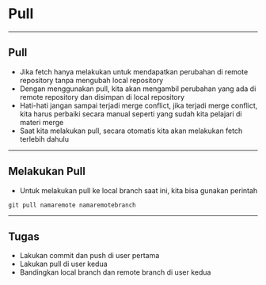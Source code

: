 # Pull

---

## Pull

- Jika fetch hanya melakukan untuk mendapatkan perubahan di remote repository tanpa mengubah local repository
- Dengan menggunakan pull, kita akan mengambil perubahan yang ada di remote repository dan disimpan di local repository
- Hati-hati jangan sampai terjadi merge conflict, jika terjadi merge conflict, kita harus perbaiki secara manual seperti yang sudah kita pelajari di materi merge
- Saat kita melakukan pull, secara otomatis kita akan melakukan fetch terlebih dahulu

---

## Melakukan Pull

- Untuk melakukan pull ke local branch saat ini, kita bisa gunakan perintah
```
git pull namaremote namaremotebranch
```

---

## Tugas

- Lakukan commit dan push di user pertama
- Lakukan pull di user kedua
- Bandingkan local branch dan remote branch di user kedua
